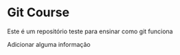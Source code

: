 # Git Course

Este é um repositório teste para ensinar como git funciona

Adicionar alguma informação
